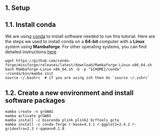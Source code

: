## 1. Setup
## 1.1. Install conda
We are using [conda](https://conda.io/projects/conda/en/stable/index.html) to install software needed to run this tutorial. Here are the steps we used to install conda on a **64-bit** computer with a **Linux** system using **Mambaforge**. For other operating systems, you can find detailed instructions [here](https://github.com/conda-forge/miniforge)

```
wget https://github.com/conda-forge/miniforge/releases/latest/download/Mambaforge-Linux-x86_64.sh
bash Mambaforge-Linux-x86_64.sh -b -p "${HOME}/conda"
~/conda/bin/mamba init
source ~/.bashrc  # if you are using zsh then do `source ~/.zshrc`
```


## 1.2. Create a new environment and install software packages

```
mamba create -n grGWAS
mamba activate grGWAS
mamba install -c bioconda plink plink2 bcftools gcta
mamba install -c conda-forge r-base=4.3.1 r-ggplot2=3.4.2 r-gridextra=2.3 r-qqman=0.1.8
```
<br>
